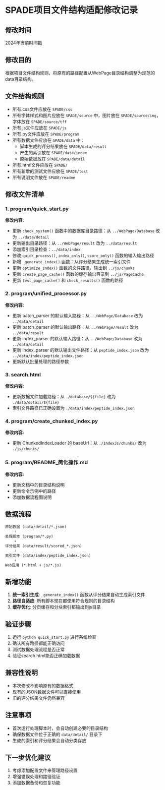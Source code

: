# SPADE项目文件结构适配修改记录

## 修改时间
2024年当前时间戳

## 修改目的
根据项目文件结构规则，将原有的路径配置从WebPage目录结构调整为规范的data目录结构。

## 文件结构规则
- 所有.css文件应放在 `SPADE/css`
- 所有字体样式和图片应放在 `SPADE/source` 中，图片放在 `SPADE/source/img`，字体放在 `SPADE/source/tff`
- 所有.js文件应放在 `SPADE/js`
- 所有.py文件应放在 `SPADE/program`
- 所有数据文件应放在 `SPADE/data` 中：
  - 脚本生成的评分结果放在 `SPADE/data/result`
  - 产生的索引放在 `SPADE/data/index`
  - 原始数据放在 `SPADE/data/detail`
- 所有.html文件应放在 `SPADE/`
- 所有新增的测试文件应放在 `SPADE/test`
- 所有说明文件放在 `SPADE/readme`

## 修改文件清单

### 1. program/quick_start.py
**修改内容:**
- 更新 `check_system()` 函数中的数据库目录路径：从 `../WebPage/Database` 改为 `../data/detail`
- 更新输出目录路径：从 `../WebPage/result` 改为 `../data/result`
- 添加索引目录检查：`../data/index`
- 修改 `quick_process()`, `index_only()`, `score_only()` 函数的输入输出路径
- 新增 `_generate_index()` 函数：从评分结果生成统一索引文件
- 更新 `optimize_index()` 函数的文件路径，输出到 `../js/chunks`
- 更新 `create_page_cache()` 函数的缓存输出目录到 `../js/PageCache`
- 更新 `test_page_cache()` 和 `check_results()` 函数的路径

### 2. program/unified_processor.py
**修改内容:**
- 更新 batch_parser 的默认输入路径：从 `../WebPage/Database` 改为 `../data/detail`
- 更新 batch_parser 的默认输出路径：从 `../WebPage/result` 改为 `../data/result`
- 更新 index_parser 的默认输入路径：从 `../WebPage/Database` 改为 `../data/detail`
- 更新 index_parser 的默认输出文件路径：从 `peptide_index.json` 改为 `../data/index/peptide_index.json`
- 更新默认批量处理的路径参数

### 3. search.html
**修改内容:**
- 更新数据文件加载路径：从 `./database/${file}` 改为 `./data/detail/${file}`
- 索引文件路径已正确设置为 `./data/index/peptide_index.json`

### 4. program/create_chunked_index.py
**修改内容:**
- 更新 ChunkedIndexLoader 的 baseUrl：从 `./IndexJs/chunks/` 改为 `./js/chunks/`

### 5. program/README_简化操作.md
**修改内容:**
- 更新文档中的目录结构说明
- 更新命令示例中的路径
- 添加数据流程图说明

## 数据流程
```
原始数据 (data/detail/*.json)
    ↓
处理脚本 (program/*.py)
    ↓
评分结果 (data/result/scored_*.json)
    ↓
索引文件 (data/index/peptide_index.json)
    ↓
Web应用 (*.html + js/*.js)
```

## 新增功能
1. **统一索引生成**: `_generate_index()` 函数从评分结果自动生成索引文件
2. **路径自适应**: 所有脚本现在都使用符合规则的目录结构
3. **缓存优化**: 分页缓存和分块索引都输出到js目录

## 验证步骤
1. 运行 `python quick_start.py` 进行系统检查
2. 确认所有路径都能正确访问
3. 测试数据处理流程是否正常
4. 验证search.html能否正确加载数据

## 兼容性说明
- 本次修改不影响原有的数据格式
- 现有的JSON数据文件可以直接使用
- 旧的评分结果文件仍然兼容

## 注意事项
- 首次运行处理脚本时，会自动创建必要的目录结构
- 确保数据文件位于正确的 `data/detail/` 目录下
- 生成的索引和评分结果会自动分类存放

## 下一步优化建议
1. 考虑添加配置文件来管理路径设置
2. 增强错误处理和路径验证
3. 添加数据备份和恢复功能 